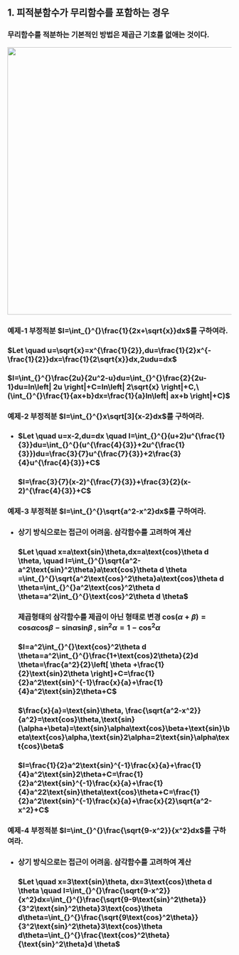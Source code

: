 ## 1. 피적분함수가 무리함수를 포함하는 경우  
###   무리함수를 적분하는 기본적인 방법은 제곱근 기호를 없애는 것이다.
<img src= "https://github.com/DooHub/Electromagnetic_Math/assets/99073912/e4301a91-42a3-482c-9865-d742bfef8443" width=600 />


### 예제-1 부정적분 $I=\int_{}^{}\frac{1}{2x+\sqrt{x}}dx$를 구하여라.
### $Let \quad u=\sqrt{x}=x^{\frac{1}{2}},du=\frac{1}{2}x^{-\frac{1}{2}}dx=\frac{1}{2\sqrt{x}}dx,2udu=dx$
### $I=\int_{}^{}\frac{2u}{2u^2-u}du=\int_{}^{}\frac{2}{2u-1}du=ln\left| 2u \right|+C=ln\left| 2\sqrt{x} \right|+C,\ (\int_{}^{}\frac{1}{ax+b}dx=\frac{1}{a}ln\left| ax+b \right|+C)$


### 예제-2 부정적분  $I=\int_{}^{}x\sqrt[3]{x-2}dx$를 구하여라.
+ ### $Let \quad u=x-2,du=dx \quad I=\int_{}^{}(u+2)u^{\frac{1}{3}}du=\int_{}^{}(u^{\frac{4}{3}}+2u^{\frac{1}{3}})du=\frac{3}{7}u^{\frac{7}{3}}+2\frac{3}{4}u^{\frac{4}{3}}+C$
  ### $I=\frac{3}{7}(x-2)^{\frac{7}{3}}+\frac{3}{2}(x-2)^{\frac{4}{3}}+C$

### 예제-3 부정적분  $I=\int_{}^{}\sqrt{a^2-x^2}dx$를 구하여라.
+ ### 상기 방식으로는 접근이 어려움. 삼각함수를 고려하여 계산
  ### $Let \quad x=a\text{sin}\theta,dx=a\text{cos}\theta d \theta, \quad I=\int_{}^{}\sqrt{a^2-a^2\text{sin}^2\theta}a\text{cos}\theta d \theta =\int_{}^{}\sqrt{a^2\text{cos}^2\theta}a\text{cos}\theta d \theta=\int_{}^{}a^2\text{cos}^2\theta d \theta=a^2\int_{}^{}\text{cos}^2\theta d \theta$
  ### 제곱형태의 삼각함수를 제곱이 아닌 형태로 변경 $\text{cos}(\alpha+\beta)=\text{cos}\alpha\text{cos}\beta-\text{sin}\alpha\text{sin}\beta \ ,\text{sin}^2\alpha=1-\text{cos}^2\alpha$
  ### $I=a^2\int_{}^{}\text{cos}^2\theta d \theta=a^2\int_{}^{}\frac{1+\text{cos}2\theta}{2}d \theta=\frac{a^2}{2}\left[ \theta +\frac{1}{2}\text{sin}2\theta \right]+C=\frac{1}{2}a^2\text{sin}^{-1}\frac{x}{a}+\frac{1}{4}a^2\text{sin}2\theta+C$
  ### $\frac{x}{a}=\text{sin}\theta, \frac{\sqrt{a^2-x^2}}{a^2}=\text{cos}\theta,\text{sin}(\alpha+\beta)=\text{sin}\alpha\text{cos}\beta+\text{sin}\beta\text{cos}\alpha,\text{sin}2\alpha=2\text{sin}\alpha\text{cos}\beta$
  ### $I=\frac{1}{2}a^2\text{sin}^{-1}\frac{x}{a}+\frac{1}{4}a^2\text{sin}2\theta+C=\frac{1}{2}a^2\text{sin}^{-1}\frac{x}{a}+\frac{1}{4}a^22\text{sin}\theta\text{cos}\theta+C=\frac{1}{2}a^2\text{sin}^{-1}\frac{x}{a}+\frac{x}{2}\sqrt{a^2-x^2}+C$

### 예제-4 부정적분  $I=\int_{}^{}\frac{\sqrt{9-x^2}}{x^2}dx$를 구하여라.
+ ### 상기 방식으로는 접근이 어려움. 삼각함수를 고려하여 계산
  ###  $Let \quad x=3\text{sin}\theta, dx=3\text{cos}\theta d \theta \quad I=\int_{}^{}\frac{\sqrt{9-x^2}}{x^2}dx=\int_{}^{}\frac{\sqrt{9-9\text{sin}^2\theta}}{3^2\text{sin}^2\theta}3\text{cos}\theta d\theta=\int_{}^{}\frac{\sqrt{9\text{cos}^2\theta}}{3^2\text{sin}^2\theta}3\text{cos}\theta d\theta=\int_{}^{}\frac{\text{cos}^2\theta}{\text{sin}^2\theta}d \theta$
